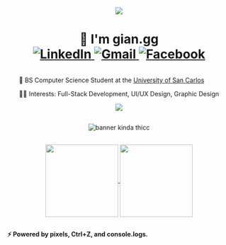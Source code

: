 <div align="center">
  <img src="https://skills-icons.vercel.app/api/icons?i=html,css,js,ts,react,nextjs,tailwind,nodejs,php,python,c,arduino" />
  
  <h1>
    👋 I'm gian.gg
    <br />
    
  <a href="https://www.linkedin.com/in/gian-epanto" target="_blank">
    <img src="https://img.shields.io/badge/linkedin-%230077B5.svg?style=for-the-badge&logo=linkedin&logoColor=white" alt="LinkedIn" />
  </a>
    
  <a href="mailto:epanto.gg@gmail.com" target="_blank">
    <img src="https://img.shields.io/badge/Gmail-D14836?style=for-the-badge&logo=gmail&logoColor=white" alt="Gmail" />
  </a>
    
  <a href="https://www.facebook.com/epanto.gg" target="_blank">
    <img src="https://img.shields.io/badge/Facebook-%231877F2.svg?style=for-the-badge&logo=Facebook&logoColor=white" alt="Facebook" />
  </a>
    
  </h1>

<div style="display: inline-block; text-align: left;">

  <p>🏫 BS Computer Science Student at the <a href="https://usc.edu.ph" target="_blank">University of San Carlos</a></p>
  <p>🧑‍💻 Interests: Full-Stack Development, UI/UX Design, Graphic Design</p>

</div>
  
  <br />

  <img src="https://skills-icons.vercel.app/api/icons?i=figma,vercel,netlify,firebase,mysql,supabase,notion,git,github,postman,vscode,shadcnui,daisy,daisyui,clerk" />

##
![banner kinda thicc](https://github.com/user-attachments/assets/f3c2010b-9231-40dd-9d4e-40a8b7817e6e)
##


<a href="#">
  <img height=164 align="center" src="https://github-readme-stats.vercel.app/api?username=gian-gg&theme=dark&hide_border=true&bg_color=00000000&count_private=true&show_icons=true" />
</a>
<a href="#">
  <img height=164 align="center" src="https://github-readme-stats.vercel.app/api/top-langs?username=gian-gg&theme=dark&layout=compact&langs_count=6&card_width=164&hide_border=true&bg_color=00000000&count_private=true" />
</a>

</div>

##
**⚡ Powered by pixels, Ctrl+Z, and console.logs.**

